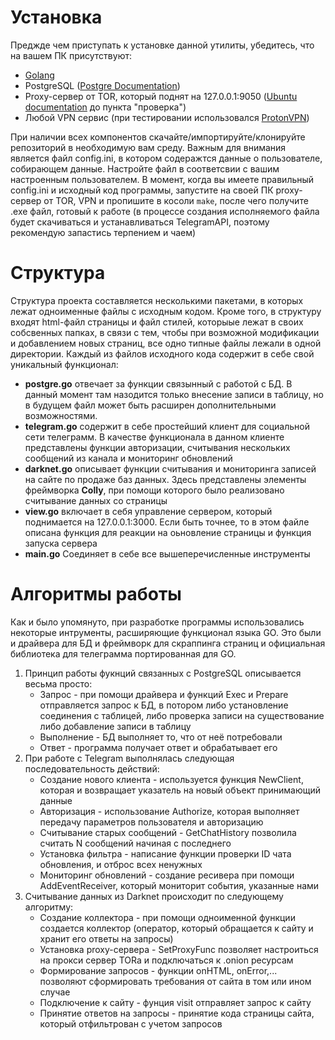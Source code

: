 # Установка
  Преджде чем приступать к установке данной утилиты, убедитесь, что на вашем ПК присутствуют:
  - [Golang](https://go.dev/dl/)
  - PostgreSQL ([Postgre Documentation](https://www.postgresql.org/download/linux/ubuntu/))
  - Proxy-сервер от TOR, который поднят на 127.0.0.1:9050 ([Ubuntu documentation](https://help.ubuntu.ru/wiki/tor) до пункта "проверка")
  - Любой VPN сервис (при тестировании использовался [ProtonVPN](https://protonvpn.com/ru/))
            
При наличии всех компонентов скачайте/импортируйте/клонируйте репозиторий в необходимую вам среду.
    Важным для внимания является файл config.ini, в котором содеражтся данные о пользователе, собирающем данные. Настройте файл в соответсвии с вашим настроенным пользователем.
    В момент, когда вы имеете правильный config.ini и исходный код программы, запустите на своей ПК proxy-сервер от TOR, VPN и пропишите в косоли `make`, после чего получите .ехе файл, готовый к работе (в процессе создания исполняемого файла будет скачиваться и устанавливаться TelegramAPI, поэтому рекомендую запастись терпением и чаем) 
# Структура
  Структура проекта составляется несколькими пакетами, в которых лежат одноименные файлы с исходным кодом. Кроме того, в структуру входят html-файл страницы и файл стилей, которыые лежат в своих собсвенных папках, в связи с тем, чтобы при возможной модификации и добавлением новых страниц, все одно типные файлы лежали в одной директории.
  Каждый из файлов исходного кода содержит в себе свой уникальный функционал:
  - **postgre.go** отвечает за функции связынный с работой с БД. В данный момент там назодится только внесение записи в таблицу, но в будущем файл может быть расширен дополнительными возможностями.
  - **telegram.go** содержит в себе простейший клиент для социальной сети телеграмм. В качестве функционала в данном клиенте представлены функции авторизации, считывания нескольких сообщений из канала и мониторинг обновлений
  -  **darknet.go** описывает функции считывания и мониторинга записей на сайте по продаже баз данных. Здесь представлены элементы фреймворка **Colly**, при помощи которого было реализовано считывание данных со страницы
  -  **view.go** включает в себя управление сервером, который поднимается на 127.0.0.1:3000. Если быть точнее, то в этом файле описана функция для реакции на оьновление страницы и функция запуска сервера    
  -  **main.go** Соединяет в себе все вышеперечисленные инструменты
# Алгоритмы работы
  Как и было упомянуто, при разработке программы использовались некоторые интрументы, расширяющие функционал языка GO. Это были и драйвера для БД и фреймворк для скраппинга страниц и официальная библиотека для телеграмма портированная для GO.
  1. Принцип работы фукнций связанных с PostgreSQL описывается весьма просто: 
     - Запрос - при помощи драйвера и функций Exec и Prepare отправляется запрос к БД, в потором либо установление соединения с таблицей, либо проверка записи на существование либо добавление записи в таблицу
     - Выполнение - БД выполняет то, что от неё потребовали
     - Ответ - программа получает ответ и обрабатывает его
2. При работе с Telegram выполнялась следующая последовательность действий:
   - Создание нового клиента - используется функция NewClient, которая и возвращает указатель на новый объект принимающий данные
   - Авторизация - использование Authorize, которая выполняет передачу параметров пользователя и авторизацию
   - Считывание старых сообщений - GetChatHistory позволила считать N сообщений начиная с последнего
   - Установка фильтра - написание функции проверки ID чата обновления, и отброс всех ненужных
   - Мониторинг обновлений - создание ресивера при помощи AddEventReceiver, который мониторит события, указанные нами
3. Считывание данных из Darknet происходит по следующему алгоритму:
   - Создание коллектора - при помощи одноименной функции создается коллектор (оператор, который обращается к сайту и хранит его ответы на запросы)
   - Установка proxy-сервера - SetProxyFunc позволяет настроиться на прокси сервер TORа и подключаться к .onion ресурсам
   - Формирование запросов - функции onHTML, onError,... позволяют сформировать требования от сайта в том или ином случае 
   - Подключение к сайту - фунция visit отправляет запрос к сайту
   - Принятие ответов на запросы - принятие кода страницы сайта, который отфильтрован с учетом запросов
